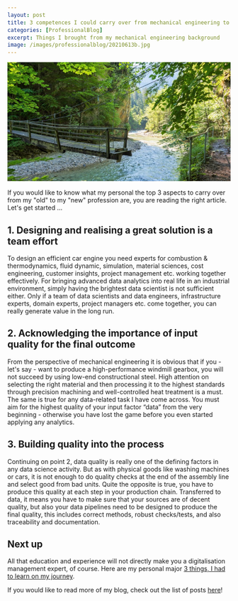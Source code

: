 ```yaml
---
layout: post
title: 3 competences I could carry over from mechanical engineering to digitalisation and data science
categories: [ProfessionalBlog]
excerpt: Things I brought from my mechanical engineering background
image: /images/professionalblog/20210613b.jpg
---
```


![Jakob’s Professional blog](../images/professionalblog/20210613b.jpg)

If you would like to know what my personal the top 3 aspects to carry over from my "old" to my "new" profession are, you are reading the right article. Let's get started ...

## 1. Designing and realising a great solution is a team effort

To design an efficient car engine you need experts for combustion & thermodynamics, fluid dynamic, simulation, material sciences, cost engineering, customer insights, project management etc. working together effectively. For bringing advanced data analytics into real life in an industrial environment, simply having the brightest data scientist is not sufficient either. Only if a team of data scientists and data engineers, infrastructure experts, domain experts, project managers etc. come together, you can really generate value in the long run.

## 2. Acknowledging the importance of input quality for the final outcome

From the perspective of mechanical engineering it is obvious that if you - let's say - want to produce a high-performance windmill gearbox, you will not succeed by using low-end constructional steel. High attention on selecting the right material and then processing it to the highest standards through precision machining and well-controlled heat treatment is a must. The same is true for any data-related task I have come across. You must aim for the highest quality of your input factor “data” from the very beginning - otherwise you have lost the game before you even started applying any analytics.

## 3. Building quality into the process

Continuing on point 2, data quality is really one of the defining factors in any data science activity. But as with physical goods like washing machines or cars, it is not enough to do quality checks at the end of the assembly line and select good from bad units. Quite the opposite is true, you have to produce this quality at each step in your production chain. Transferred to data, it means you have to make sure that your sources are of decent quality, but also your data pipelines need to be designed to produce the final quality, this includes correct methods, robust checks/tests, and also traceability and documentation.

## Next up

All that education and experience will not directly make you a digitalisation management expert, of course. Here are my personal major [3 things, I had to learn on my journey](../3_competences_I_had_to_acquire_when_changing_from_mechanical_engineering_to_digitalisation_and_data_science).

If you would like to read more of my blog, check out the list of posts [here](../work#professional-blog)!
